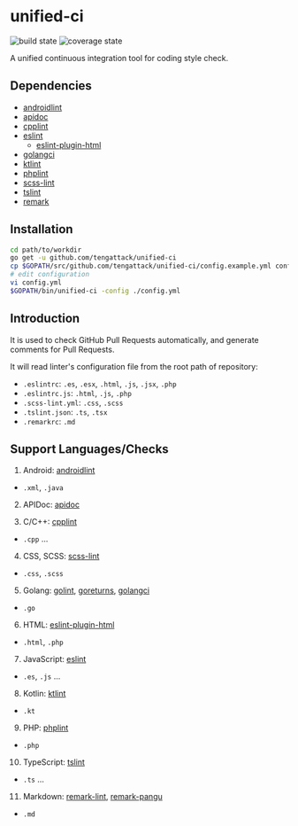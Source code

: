 # unified-ci

![build state](https://ci-badges.maoer.co/badges/tengattack/unified-ci/build.svg) ![coverage state](https://ci-badges.maoer.co/badges/tengattack/unified-ci/coverage.svg)

A unified continuous integration tool for coding style check.

## Dependencies

* [androidlint](https://developer.android.com/studio/write/lint)
* [apidoc](http://apidocjs.com/)
* [cpplint](https://github.com/cpplint/cpplint)
* [eslint](https://github.com/eslint/eslint)
  - [eslint-plugin-html](https://github.com/BenoitZugmeyer/eslint-plugin-html)
* [golangci](https://github.com/golangci/golangci-lint)
* [ktlint](https://github.com/pinterest/ktlint)
* [phplint](https://github.com/tengattack/phplint)
* [scss-lint](https://github.com/brigade/scss-lint)
* [tslint](https://github.com/palantir/tslint)
* [remark](https://github.com/remarkjs/remark)

## Installation

```sh
cd path/to/workdir
go get -u github.com/tengattack/unified-ci
cp $GOPATH/src/github.com/tengattack/unified-ci/config.example.yml config.yml
# edit configuration
vi config.yml
$GOPATH/bin/unified-ci -config ./config.yml
```

## Introduction

It is used to check GitHub Pull Requests automatically, and generate
comments for Pull Requests.

It will read linter's configuration file from the root path of repository:
* `.eslintrc`: `.es`, `.esx`, `.html`, `.js`, `.jsx`, `.php`
* `.eslintrc.js`: `.html`, `.js`, `.php`
* `.scss-lint.yml`: `.css`, `.scss`
* `.tslint.json`: `.ts`, `.tsx`
* `.remarkrc`: `.md`

## Support Languages/Checks

1. Android: [androidlint](https://developer.android.com/studio/write/lint)
  - `.xml`, `.java`
2. APIDoc: [apidoc](http://apidocjs.com/)

3. C/C++: [cpplint](https://github.com/cpplint/cpplint)
  - `.cpp` ...
4. CSS, SCSS: [scss-lint](https://github.com/brigade/scss-lint)
  - `.css`, `.scss`
5. Golang: [golint](https://golang.org/x/lint/golint), [goreturns](https://github.com/sqs/goreturns), [golangci](https://github.com/golangci/golangci-lint)
  - `.go`
6. HTML: [eslint-plugin-html](https://github.com/BenoitZugmeyer/eslint-plugin-html)
  - `.html`, `.php`
7. JavaScript: [eslint](https://github.com/eslint/eslint)
  - `.es`, `.js` ...
8. Kotlin: [ktlint](https://github.com/pinterest/ktlint)
  - `.kt`
9. PHP: [phplint](https://github.com/tengattack/phplint)
  - `.php`
10. TypeScript: [tslint](https://github.com/palantir/tslint)
  - `.ts` ...
11. Markdown: [remark-lint](https://github.com/remarkjs/remark-lint), [remark-pangu](https://github.com/VincentBel/remark-pangu)
  - `.md`
